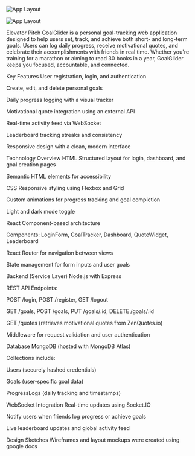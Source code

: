 
![App Layout](./client/assets/layout.png)

![App Layout](./client/assets/layout1.png)

Elevator Pitch
GoalGlider is a personal goal-tracking web application designed to help users set, track, and achieve both short- and long-term goals. Users can log daily progress, receive motivational quotes, and celebrate their accomplishments with friends in real time. Whether you're training for a marathon or aiming to read 30 books in a year, GoalGlider keeps you focused, accountable, and connected.

Key Features
User registration, login, and authentication

Create, edit, and delete personal goals

Daily progress logging with a visual tracker

Motivational quote integration using an external API

Real-time activity feed via WebSocket

Leaderboard tracking streaks and consistency

Responsive design with a clean, modern interface

Technology Overview
HTML
Structured layout for login, dashboard, and goal creation pages

Semantic HTML elements for accessibility

CSS
Responsive styling using Flexbox and Grid

Custom animations for progress tracking and goal completion

Light and dark mode toggle

React
Component-based architecture

Components: LoginForm, GoalTracker, Dashboard, QuoteWidget, Leaderboard

React Router for navigation between views

State management for form inputs and user goals

Backend (Service Layer)
Node.js with Express

REST API Endpoints:

POST /login, POST /register, GET /logout

GET /goals, POST /goals, PUT /goals/:id, DELETE /goals/:id

GET /quotes (retrieves motivational quotes from ZenQuotes.io)

Middleware for request validation and user authentication

Database
MongoDB (hosted with MongoDB Atlas)

Collections include:

Users (securely hashed credentials)

Goals (user-specific goal data)

ProgressLogs (daily tracking and timestamps)

WebSocket Integration
Real-time updates using Socket.IO

Notify users when friends log progress or achieve goals

Live leaderboard updates and global activity feed

Design Sketches
Wireframes and layout mockups were created using google docs
